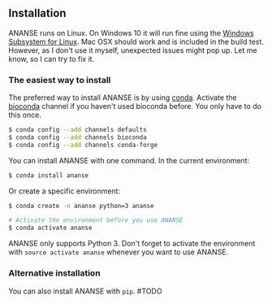 ## Installation

ANANSE runs on Linux. On Windows 10 it will run fine using the [Windows Subsystem for Linux](https://docs.microsoft.com/en-us/windows/wsl/install-win10). Mac OSX should work and is included in the build test. However, as I don't use it myself, unexpected issues might pop up. Let me know, so I can try to fix it.

### The easiest way to install

The preferred way to install ANANSE is by using [conda](https://docs.continuum.io/anaconda). Activate the [bioconda](https://bioconda.github.io/) channel if you haven't used bioconda before.
You only have to do this once.
``` bash
$ conda config --add channels defaults
$ conda config --add channels bioconda
$ conda config --add channels conda-forge
```
You can install ANANSE with one command. In the current environment:
``` bash
$ conda install ananse
```
Or create a specific environment:
``` bash
$ conda create -n ananse python=3 ananse

# Activate the environment before you use ANANSE
$ conda activate ananse
```
ANANSE only supports Python 3. Don't forget to activate the environment with `source activate ananse` whenever you want to use ANANSE.

### Alternative installation

You can also install ANANSE with `pip`.
#TODO
